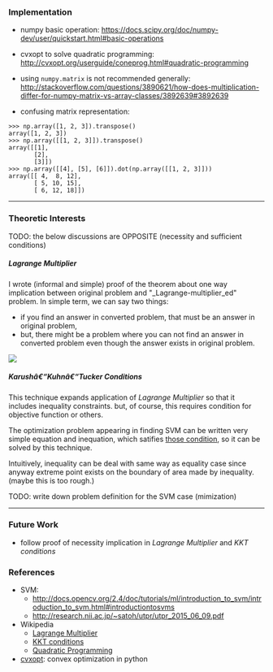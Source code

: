 <!--
{
  "title": "Support Vector Machine",
  "date": "2016-03-27T01:25:01.000Z",
  "category": "",
  "tags": [
    "algorithm",
    "machine-learning"
  ],
  "draft": true
}
-->

### Implementation

- numpy basic operation: https://docs.scipy.org/doc/numpy-dev/user/quickstart.html#basic-operations

- cvxopt to solve quadratic programming: http://cvxopt.org/userguide/coneprog.html#quadratic-programming

- using `numpy.matrix` is not recommended generally: http://stackoverflow.com/questions/3890621/how-does-multiplication-differ-for-numpy-matrix-vs-array-classes/3892639#3892639

- confusing matrix representation:

```
>>> np.array([1, 2, 3]).transpose()
array([1, 2, 3])
>>> np.array([[1, 2, 3]]).transpose()
array([[1],
       [2],
       [3]])
>>> np.array([[4], [5], [6]]).dot(np.array([[1, 2, 3]]))
array([[ 4,  8, 12],
       [ 5, 10, 15],
       [ 6, 12, 18]])
```
---
### Theoretic Interests

TODO: the below discussions are OPPOSITE (necessity and sufficient conditions)

##### Lagrange Multiplier

I wrote (informal and simple) proof of the theorem about one way implication between original problem and "_Lagrange-multiplier_ed" problem.
In simple term, we can say two things:

- if you find an answer in converted problem, that must be an answer in original problem,
- but, there might be a problem where you can not find an answer in converted problem even though the answer exists in original problem.

![](http://)

##### Karushâ€“Kuhnâ€“Tucker Conditions

This technique expands application of _Lagrange Multiplier_ so that it includes inequality constraints. but, of course, this requires condition for objective function or others.

The optimization problem appearing in finding SVM can be written very simple equation and inequation, which satifies [those condition](https://en.wikipedia.org/wiki/Karush%E2%80%93Kuhn%E2%80%93Tucker_conditions#Sufficient_conditions), so it can be solved by this technique.

Intuitively, inequality can be deal with same way as equality case since anyway extreme point exists on the boundary of area made by inequality. (maybe this is too rough.)


TODO: write down problem definition for the SVM case (mimization)

---
### Future Work

- follow proof of necessity implication in _Lagrange Multiplier_ and _KKT conditions_

### References

- SVM:
  - http://docs.opencv.org/2.4/doc/tutorials/ml/introduction_to_svm/introduction_to_svm.html#introductiontosvms
  - http://research.nii.ac.jp/~satoh/utpr/utpr_2015_06_09.pdf
- Wikipedia
  - [Lagrange Multiplier](https://en.wikipedia.org/wiki/Lagrange_multiplier)
  - [KKT conditions](https://en.wikipedia.org/wiki/Karush%E2%80%93Kuhn%E2%80%93Tucker_conditions)
  - [Quadratic Programming](https://en.wikipedia.org/wiki/Quadratic_programming)
- [cvxopt](http://cvxopt.org/): convex optimization in python